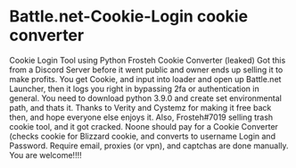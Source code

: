 # Battle.net-Cookie-Login cookie converter
Cookie Login Tool using Python Frosteh Cookie Converter (leaked)
Got this from a Discord Server before it went public and owner ends up selling it to make profits. You get Cookie, and input into loader and open up Battle.net Launcher, then it logs you right in bypassing 2fa or authentication in general. You need to download python 3.9.0 and create set environmental path, and thats it. Thanks to Verity and Cystemz for making it free back then, and hope everyone else enjoys it. Also, Frosteh#7019 selling trash cookie tool, and it got cracked. Noone should pay for a Cookie Converter (checks cookie for Blizzard cookie, and converts to username Login and Password. Require email, proxies (or vpn), and captchas are done manually. You are welcome!!!!
